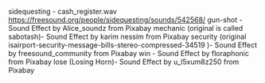 sidequesting - cash_register.wav https://freesound.org/people/sidequesting/sounds/542568/
gun-shot - Sound Effect by Alice_soundz from Pixabay
mechanic (original is called sabotash)- Sound Effect by karim nessim from Pixabay
security (original isairport-security-message-bills-stereo-compressed-34519 )- Sound Effect by freesound_community from Pixabay
win - Sound Effect by floraphonic from Pixabay
lose (Losing Horn)- Sound Effect by u_l5xum8z250 from Pixabay

